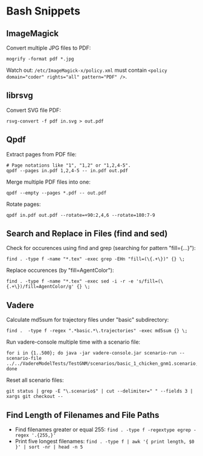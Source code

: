 # Bash Snippets

## ImageMagick

Convert multiple JPG files to PDF:

```
mogrify -format pdf *.jpg
```

Watch out: `/etc/ImageMagick-x/policy.xml` must contain `<policy domain="coder" rights="all" pattern="PDF" />`.

## librsvg

Convert SVG file PDF:

```
rsvg-convert -f pdf in.svg > out.pdf
```

## Qpdf

Extract pages from PDF file:

```
# Page notations like "1", "1,2" or "1,2,4-5".
qpdf --pages in.pdf 1,2,4-5 -- in.pdf out.pdf
```

Merge multiple PDF files into one:

```
qpdf --empty --pages *.pdf -- out.pdf
```

Rotate pages:

```
qpdf in.pdf out.pdf --rotate=+90:2,4,6 --rotate=180:7-9
```

## Search and Replace in Files (find and sed)

Check for occurences using find and grep (searching for pattern "fill={...}"):

```
find . -type f -name "*.tex" -exec grep -EHn "fill=(\{.+\})" {} \;
```

Replace occurences (by "fill=AgentColor"):

```
find . -type f -name "*.tex" -exec sed -i -r -e 's/fill=(\{.+\})/fill=AgentColor/g' {} \;
```

## Vadere

Calculate md5sum for trajectory files under "basic" subdirectory:

```
find .  -type f -regex ".*basic.*\.trajectories" -exec md5sum {} \;
```

Run vadere-console multiple time with a scenario file:

```
for i in {1..500}; do java -jar vadere-console.jar scenario-run --scenario-file ../../VadereModelTests/TestGNM/scenarios/basic_1_chicken_gnm1.scenario; done
```

Reset all scenario files:

```
git status | grep -E "\.scenario$" | cut --delimiter=" " --fields 3 | xargs git checkout --
```

## Find Length of Filenames and File Paths

- Find filenames greater or equal 255: `find . -type f -regextype egrep -regex '.{255,}'`
- Print five longest filenames: `find . -type f | awk '{ print length, $0 }' | sort -nr | head -n 5`
